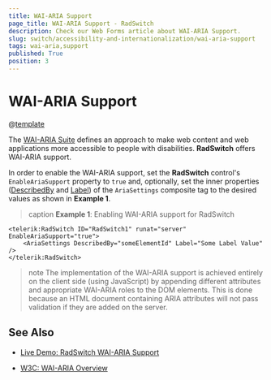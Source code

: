 ```yaml
---
title: WAI-ARIA Support
page_title: WAI-ARIA Support - RadSwitch
description: Check our Web Forms article about WAI-ARIA Support.
slug: switch/accessibility-and-internationalization/wai-aria-support
tags: wai-aria,support
published: True
position: 3
---
```


# WAI-ARIA Support

@[template](/_templates/common/wai-aria-templates.md#intro "control: RadSwitch")

The [WAI-ARIA Suite](https://www.w3.org/WAI/intro/aria) defines an approach to make web content and web applications more accessible to people with disabilities. **RadSwitch** offers WAI-ARIA support.

In order to enable the WAI-ARIA support, set the **RadSwitch** control's `EnableAriaSupport` property to `true` and, optionally, set the inner properties ([DescribedBy](https://www.w3.org/TR/wai-aria/states_and_properties#aria-describedby) and [Label](https://www.w3.org/TR/wai-aria/states_and_properties#aria-label)) of the `AriaSettings` composite tag to the desired values as shown in **Example 1**.

>caption **Example 1**: Enabling WAI-ARIA support for RadSwitch

````ASP.NET
<telerik:RadSwitch ID="RadSwitch1" runat="server" EnableAriaSupport="true">
	<AriaSettings DescribedBy="someElementId" Label="Some Label Value" />
</telerik:RadSwitch>
````

>note The implementation of the WAI-ARIA support is achieved entirely on the client side (using JavaScript) by appending different attributes and appropriate WAI-ARIA roles to the DOM elements. This is done because an HTML document containing ARIA attributes will not pass validation if they are added on the server.




## See Also

 * [Live Demo: RadSwitch WAI-ARIA Support](https://demos.telerik.com/aspnet-ajax/switch/examples/wai-aria-support/defaultcs.aspx)

 * [W3C: WAI-ARIA Overview](https://www.w3.org/WAI/intro/aria)


